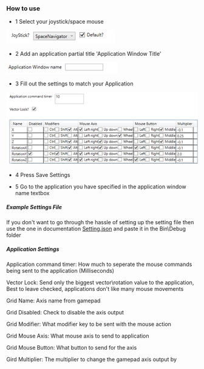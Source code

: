 
### How to use
* 1 Select your joystick/space mouse

![JoyStiick](Documentation/SelectJoyStick.png)

* 2 Add an application partial title 'Application Window Title'

![Application](Documentation/CaptureNewApplication.png)

* 3 Fill out the settings to match your Application

![ApplicationSettings](Documentation/ApplicationSettings.png)

* 4 Press Save Settings

* 5 Go to the application you have specified in the application window name textbox


##### Example Settings File

If you don't want to go through the hassle of setting up the setting file then use the one in documentation [Setting.json](Documentation/SettingParent.json) and paste it in the Bin\Debug folder

##### Application Settings

Application command timer: How much to seperate the mouse commands being sent to the application \(Milliseconds\)

Vector Lock: Send only the biggest vector\rotation value to the application, Best to leave checked, applications don't like many mouse movements

Grid Name: Axis name from gamepad

Grid Disabled: Check to disable the axis output

Grid Modifier: What modifier key to be sent with the mouse action

Grid Mouse Axis: What mouse axis to send to application

Grid Mouse Button: What button to send for the axis

Gird Multiplier: The multiplier to change the gamepad axis output by